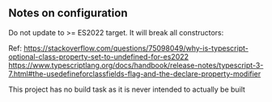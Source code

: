 ## Notes on configuration

Do not update to >= ES2022 target. It will break all constructors:

Ref: 
https://stackoverflow.com/questions/75098049/why-is-typescript-optional-class-property-set-to-undefined-for-es2022
https://www.typescriptlang.org/docs/handbook/release-notes/typescript-3-7.html#the-usedefineforclassfields-flag-and-the-declare-property-modifier


This project has no build task as it is never intended to actually be built

